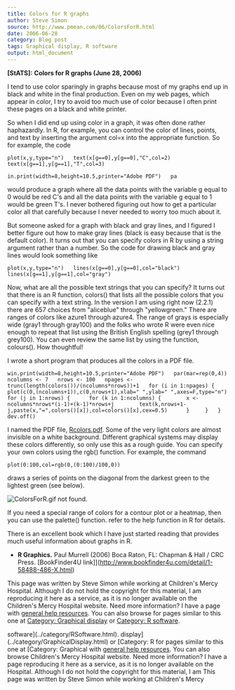 ```yaml
---
title: Colors for R graphs
author: Steve Simon
source: http://www.pmean.com/06/ColorsForR.html
date: 2006-06-28
category: Blog post
tags: Graphical display, R software
output: html_document
---
```

**[StATS]:** **Colors for R graphs (June 28, 2006)**

I tend to use color sparingly in graphs because most of my graphs end up
in black and white in the final production. Even on my web pages, which
appear in color, I try to avoid too much use of color because I often
print these pages on a black and white printer.

So when I did end up using color in a graph, it was often done rather
haphazardly. In R, for example, you can control the color of lines,
points, and text by inserting the argument col=x into the appropriate
function. So for example, the code

`plot(x,y,type="n")   text(x[g==0],y[g==0],"C",col=2)   text(x[g==1],y[g==1],"T",col=3)`

`in.print(width=8,height=10.5,printer="Adobe PDF")   pa`

would produce a graph where all the data points with the variable g
equal to 0 would be red C's and all the data points with the variable g
equal to 1 would be green T's. I never bothered figuring out how to get
a particular color all that carefully because I never needed to worry
too much about it.

But someone asked for a graph with black and gray lines, and I figured I
better figure out how to make gray lines (black is easy because that is
the default color). It turns out that you can specify colors in R by
using a string argument rather than a number. So the code for drawing
black and gray lines would look something like

`plot(x,y,type="n")   lines(x[g==0],y[g==0],col="black")   lines(x[g==1],y[g==1],col="gray")`

Now, what are all the possible text strings that you can specify? It
turns out that there is an R function, colors() that lists all the
possible colors that you can specify with a text string. In the version
I am using right now (2.2.1) there are 657 choices from "aliceblue"
through "yellowgreen." There are ranges of colors like azure1 through
azure4. The range of grays is especially wide (gray1 through gray100)
and the folks who wrote R were even nice enough to repeat that list
using the British English spelling (grey1 through grey100). You can even
review the same list by using the function, colours(). How thoughtful!

I wrote a short program that produces all the colors in a PDF file.

`win.print(width=8,height=10.5,printer="Adobe PDF")   par(mar=rep(0,4))   ncolumns <- 7   nrows <- 100   npages <- trunc(length(colors())/(ncolumns*nrows))+1   for (i in 1:npages) {     plot(c(0,(ncolumns+1)),c(0,nrows+1),xlab=" ",ylab=" ",axes=F,type="n")     for (j in 1:nrows) {      for (k in 1:ncolumns) {        x <- ncolumns*nrows*(i-1)+(k-1)*nrows+j        text(k,nrows+1-j,paste(x,"=",colors()[x]),col=colors()[x],cex=0.5)      }     }   }   dev.off()`

I named the PDF file, [Rcolors.pdf](../weblog/images/Rcolors.pdf). Some
of the very light colors are almost invisible on a white background.
Different graphical systems may display these colors differently, so
only use this as a rough guide. You can specify your own colors using
the rgb() function. For example, the command

`plot(0:100,col=rgb(0,(0:100)/100,0))`

draws a series of points on the diagonal from the darkest green to the
lightest green (see below).

![ColorsForR.gif not found.](http://www.pmean.com/images/images/06/ColorsForR01.png)

If you need a special range of colors for a contour plot or a heatmap,
then you can use the palette() function. refer to the help function in R
for details.

There is an excellent book which I have just started reading that
provides much useful information about graphs in R.

-   **R Graphics.** Paul Murrell (2006) Boca Raton, FL: Chapman & Hall /
    CRC Press. [BookFinder4U
    link]](http://www.bookfinder4u.com/detail/1-58488-486-X.html)

This page was written by Steve Simon while working at Children's Mercy
Hospital. Although I do not hold the copyright for this material, I am
reproducing it here as a service, as it is no longer available on the
Children's Mercy Hospital website. Need more information? I have a page
with [general help resources](../GeneralHelp.html). You can also browse
for pages similar to this one at [Category: Graphical
display](../category/GraphicalDisplay.html) or [Category: R
software](../category/RSoftware.html).
<!---More--->
software](../category/RSoftware.html).
display](../category/GraphicalDisplay.html) or [Category: R
for pages similar to this one at [Category: Graphical
with [general help resources](../GeneralHelp.html). You can also browse
Children's Mercy Hospital website. Need more information? I have a page
reproducing it here as a service, as it is no longer available on the
Hospital. Although I do not hold the copyright for this material, I am
This page was written by Steve Simon while working at Children's Mercy

<!---Do not use
**[StATS]:** **Colors for R graphs (June 28, 2006)**
This page was written by Steve Simon while working at Children's Mercy
Hospital. Although I do not hold the copyright for this material, I am
reproducing it here as a service, as it is no longer available on the
Children's Mercy Hospital website. Need more information? I have a page
with [general help resources](../GeneralHelp.html). You can also browse
for pages similar to this one at [Category: Graphical
display](../category/GraphicalDisplay.html) or [Category: R
software](../category/RSoftware.html).
--->

